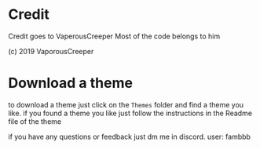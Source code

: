 # Credit

Credit goes to VaperousCreeper  Most of the code belongs to him 

(c) 2019 VaporousCreeper

# Download a theme

to download a theme just click on the `Themes` folder and find a theme you like.
if you found a theme you like just follow the instructions in the Readme file of the theme

if you have any questions or feedback just dm me in discord. user: fambbb
